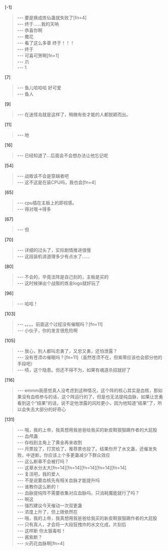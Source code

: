 
[-1] 
>--- 要是换成炼仙蛊就失败了[fn=4]<br>
>--- 终于……我的天呐<br>
>--- 恭喜你啊<br>
>--- 撒花<br>
>--- 看了这么多章 终于！！！<br>
>--- 终于<br>
>--- 可喜可贺啊[fn=1]<br>
>--- 爪<br>
>--- 1<br>

[7] 
>--- 鱼儿哈哈哈 好可爱<br>
>--- 鱼人<br>

[9] 
>--- 在迷怪岛就是这样了，稍微有些才能的人都脱颖而出。<br>

[11] 
>--- 地<br>

[16] 
>--- 已经知道了…后面会不会想办法让他忘记呢<br>

[54] 
>--- 战贩该不会是穿越者吧<br>
>--- 这不这是在装CPU吗，我也会[fn=4]<br>

[65] 
>--- cpu插在主板上的即视感。<br>
>--- 得对哦→得多<br>

[67] 
>--- 但<br>

[70] 
>--- 详细的过头了，实际剧情推进很慢<br>
>--- 这段装机讲道理多少有点水了……<br>

[80] 
>--- 不会的，毕竟法阵是自己刻的，主板是买的<br>
>--- 这时候弹出个战贩的炼金logo就好玩了<br>

[96] 
>--- 哈哈！<br>

[103] 
>--- 。。。。前面这个过程没有催眠吗？[fn=11]<br>
>--- 小伙子，你的发言很危险啊<br>

[105] 
>--- 放心，别人都叫忠勇了，又忠又勇，还怕泄露？<br>
>--- 没有苍须の催眠吗？[fn=11]（虽然苍须不在，但紫蒂应该也会部分他的手段吧）<br>
>--- 啧，这个隐患。但还不得不为，如果有魂道杀招就好了<br>

[116] 
>--- emmm我感觉真人没考虑到这种情况，这个阵的核心其实是血核，那如果没有血核参与的话，这个阵运行的了，但是也无法提纯血脉，如果让忠勇看到这个“结果”的话，说不定他泄露的风险更小，因为他知道“结果”了，所以会失去大部分的好奇心<br>

[131] 
>--- 哦，我的上帝，我真想用我爸爸给我买的新皮鞋狠狠踢作者的大屁股<br>
>--- 血颅蛊<br>
>--- 存档到主角上了黄金再来收割<br>
>--- 月票投了，打赏给了，推荐票也投了。结果你开了水文蛊，还催发失败，中途断。你应该上个多更蛊减少下群众效应<br>
>--- 这么断章不会被打吗？<br>
>--- 这章水分太大[fn=14][fn=14][fn=14][fn=14][fn=14]<br>
>--- 复活吧，我的爱人<br>
>--- 不是说要血核先有相关血脉才能提升吗<br>
>--- 谁教你这么断的！<br>
>--- 血脉提纯阵不需要收集对应血脉吗，只消耗魔能就行了吗？<br>
>--- 啊这<br>
>--- 强烈建议今天催动一次双更蛊<br>
>--- 浓度上升了，但上限依然在<br>
>--- 哦，我的上帝，我真想用我爸爸给我买的新皮鞋狠狠踢作者的大屁股<br>
>--- 只有真人，才会将一大段狂拽炸的水文化成，片刻后<br>
>--- 这样断 你太狠毒啦！<br>
>--- 酱紫断？<br>
>--- 火药花血脉啊[fn=4]<br>
